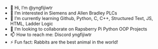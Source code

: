 - 👋 Hi, I’m @yngfijiwtr
- 👀 I’m interested in Siemens and Allen Bradley PLCs
- 🌱 I’m currently learning Github, Python, C, C++, Structured Text, JS, HTML, Ladder Logic
- 💞️ I’m looking to collaborate on Rapsberry Pi Python OOP Projects
- 📫 How to reach me: Discord yngfijiwtr
- ⚡ Fun fact: Rabbits are the best animal in the world!

<!---
YngFijiWtr/YngFijiWtr is a ✨ special ✨ repository because its `README.md` (this file) appears on your GitHub profile.
You can click the Preview link to take a look at your changes.
--->
